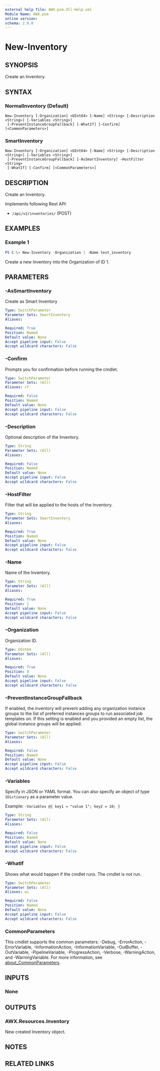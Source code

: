 ```yaml
---
external help file: AWX.psm.dll-Help.xml
Module Name: AWX.psm
online version:
schema: 2.0.0
---
```


# New-Inventory

## SYNOPSIS
Create an Inventory.

## SYNTAX

### NormalInventory (Default)
```
New-Inventory [-Organization] <UInt64> [-Name] <String> [-Description <String>] [-Variables <String>]
 [-PreventInstanceGroupFallback] [-WhatIf] [-Confirm] [<CommonParameters>]
```

### SmartInventory
```
New-Inventory [-Organization] <UInt64> [-Name] <String> [-Description <String>] [-Variables <String>]
 [-PreventInstanceGroupFallback] [-AsSmartInventory] -HostFilter <String>
 [-WhatIf] [-Confirm] [<CommonParameters>]
```

## DESCRIPTION
Create an Inventory.

Implements following Rest API:  
- `/api/v2/inventories/` (POST)

## EXAMPLES

### Example 1
```powershell
PS C:\> New-Inventory -Organization 1 -Name test_inventory
```

Create a new Inventory into the Organization of ID 1.

## PARAMETERS

### -AsSmartInventory
Create as Smart Inventory

```yaml
Type: SwitchParameter
Parameter Sets: SmartInventory
Aliases:

Required: True
Position: Named
Default value: None
Accept pipeline input: False
Accept wildcard characters: False
```

### -Confirm
Prompts you for confirmation before running the cmdlet.

```yaml
Type: SwitchParameter
Parameter Sets: (All)
Aliases: cf

Required: False
Position: Named
Default value: None
Accept pipeline input: False
Accept wildcard characters: False
```

### -Description
Optional description of the Inventory.

```yaml
Type: String
Parameter Sets: (All)
Aliases:

Required: False
Position: Named
Default value: None
Accept pipeline input: False
Accept wildcard characters: False
```

### -HostFilter
Filter that will be applied to the hosts of the Inventory.

```yaml
Type: String
Parameter Sets: SmartInventory
Aliases:

Required: True
Position: Named
Default value: None
Accept pipeline input: False
Accept wildcard characters: False
```

### -Name
Name of the Inventory.

```yaml
Type: String
Parameter Sets: (All)
Aliases:

Required: True
Position: 1
Default value: None
Accept pipeline input: False
Accept wildcard characters: False
```

### -Organization
Organization ID.

```yaml
Type: UInt64
Parameter Sets: (All)
Aliases:

Required: True
Position: 0
Default value: None
Accept pipeline input: False
Accept wildcard characters: False
```

### -PreventInstanceGroupFallback
If enabled, the inventory will prevent adding any organization instance groups to the list of preferred instances groups to run associated job templates on.
If this setting is enabled and you provided an empty list, the global instance groups will be applied.

```yaml
Type: SwitchParameter
Parameter Sets: (All)
Aliases:

Required: False
Position: Named
Default value: None
Accept pipeline input: False
Accept wildcard characters: False
```

### -Variables
Specify in JSON or YAML format.
You can also specify an object of type `IDictionary` as a parameter value.

Example: `-Variables @{ key1 = "value 1"; key2 = 10; }`

```yaml
Type: String
Parameter Sets: (All)
Aliases:

Required: False
Position: Named
Default value: None
Accept pipeline input: False
Accept wildcard characters: False
```

### -WhatIf
Shows what would happen if the cmdlet runs.
The cmdlet is not run.

```yaml
Type: SwitchParameter
Parameter Sets: (All)
Aliases: wi

Required: False
Position: Named
Default value: None
Accept pipeline input: False
Accept wildcard characters: False
```

### CommonParameters
This cmdlet supports the common parameters: -Debug, -ErrorAction, -ErrorVariable, -InformationAction, -InformationVariable, -OutBuffer, -OutVariable, -PipelineVariable, -ProgressAction, -Verbose, -WarningAction, and -WarningVariable. For more information, see [about_CommonParameters](http://go.microsoft.com/fwlink/?LinkID=113216).

## INPUTS

### None
## OUTPUTS

### AWX.Resources.Inventory
New created Inventory object.

## NOTES

## RELATED LINKS
